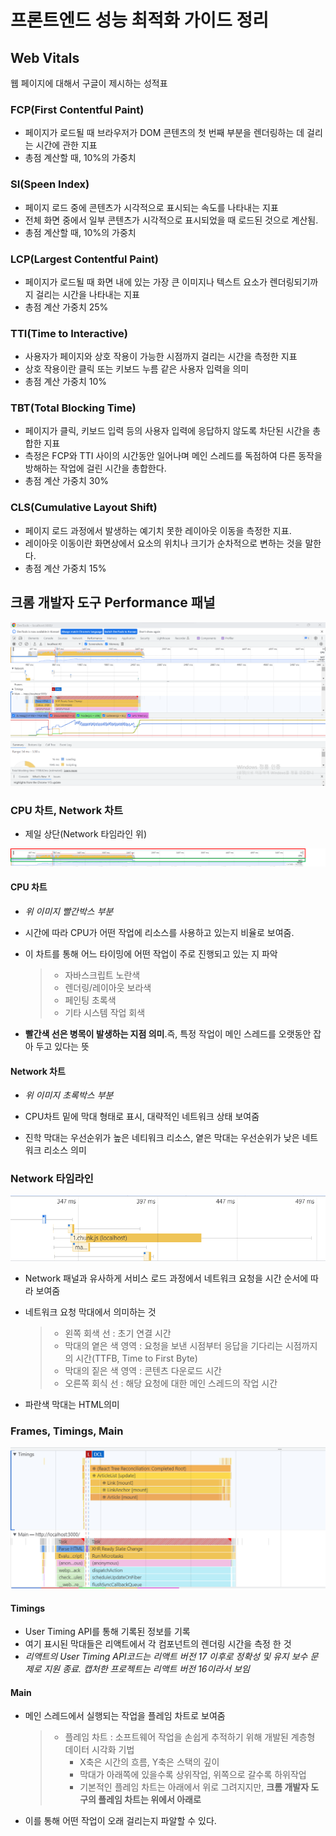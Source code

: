 # 프론트엔드 성능 최적화 가이드 정리

## Web Vitals

웹 페이지에 대해서 구글이 제시하는 성적표

### FCP(First Contentful Paint)

- 페이지가 로드될 때 브라우저가 DOM 콘텐츠의 첫 번째 부분을 렌더링하는 데 걸리는 시간에 관한 지표
- 총점 계산할 때, 10%의 가중치

### SI(Speen Index)

- 페이지 로드 중에 콘텐츠가 시각적으로 표시되는 속도를 나타내는 지표
- 전체 화면 중에서 일부 콘텐츠가 시각적으로 표시되었을 때 로드된 것으로 계산됨.
- 총점 계산할 때, 10%의 가중치

### LCP(Largest Contentful Paint)

- 페이지가 로드될 때 화면 내에 있는 가장 큰 이미지나 텍스트 요소가 렌더링되기까지 걸리는 시간을 나타내는 지표
- 총점 계산 가중치 25%

### TTI(Time to Interactive)

- 사용자가 페이지와 상호 작용이 가능한 시점까지 걸리는 시간을 측정한 지표
- 상호 작용이란 클릭 또는 키보드 누름 같은 사용자 입력을 의미
- 총점 계산 가중치 10%

### TBT(Total Blocking Time)

- 페이지가 클릭, 키보드 입력 등의 사용자 입력에 응답하지 않도록 차단된 시간을 총합한 지표
- 측정은 FCP와 TTI 사이의 시간동안 일어나며 메인 스레드를 독점하여 다른 동작을 방해하는 작업에 걸린 시간을 총합한다.
- 총점 계산 가중치 30%

### CLS(Cumulative Layout Shift)

- 페이지 로드 과정에서 발생하는 예기치 못한 레이아웃 이동을 측정한 지표.
- 레이아웃 이동이란 화면상에서 요소의 위치나 크기가 순차적으로 변하는 것을 말한다.
- 총점 계산 가중치 15%

## 크롬 개발자 도구 Performance 패널

![](performance_tab.png)

### CPU 차트, Network 차트

- 제일 상단(Network 타임라인 위)

![](p1.png)

#### CPU 차트

- _위 이미지 빨간박스 부분_

* 시간에 따라 CPU가 어떤 작업에 리소스를 사용하고 있는지 비율로 보여줌.

- 이 차트를 통해 어느 타이밍에 어떤 작업이 주로 진행되고 있는 지 파악
  > - 자바스크립트 노란색
  > - 렌더링/레이아웃 보라색
  > - 페인팅 초록색
  > - 기타 시스템 작업 회색

* **빨간색 선은 병목이 발생하는 지점 의미**.즉, 특정 작업이 메인 스레드를 오랫동안 잡아 두고 있다는 뜻

#### Network 차트

- _위 이미지 초록박스 부분_

* CPU차트 밑에 막대 형태로 표시, 대략적인 네트워크 상태 보여줌

- 진학 막대는 우선순위가 높은 네티워크 리소스, 옅은 막대는 우선순위가 낮은 네트워크 리소스 의미

### Network 타임라인

![](p2.png)

- Network 패널과 유사하게 서비스 로드 과정에서 네트워크 요청을 시간 순서에 따라 보여줌

* 네트워크 요청 막대에서 의미하는 것
  > - 왼쪽 회색 선 : 초기 연결 시간
  > - 막대의 옅은 색 영역 : 요청을 보낸 시점부터 응답을 기다리는 시점까지의 시간(TTFB, Time to First Byte)
  > - 막대의 짙은 색 영역 : 콘텐츠 다운로드 시간
  > - 오른쪽 회식 선 : 해당 요청에 대한 메인 스레드의 작업 시간
* 파란색 막대는 HTML의미

### Frames, Timings, Main

![](p3.png)

#### Timings

- User Timing API를 통해 기록된 정보를 기록
- 여기 표시된 막대들은 리액트에서 각 컴포넌트의 렌더링 시간을 측정 한 것
- _리액트의 User Timing API코드는 리액트 버전 17 이후로 정확성 및 유지 보수 문제로 지원 종료. 캡처한 프로젝트는 리액트 버전 16이라서 보임_

#### Main

- 메인 스레드에서 실행되는 작업을 플레임 차트로 보여줌
  > - 플레임 차트 : 소프트웨어 작업을 손쉽게 추적하기 위해 개발된 계층형 데이터 시각화 기법
  >   - X축은 시간의 흐름, Y축은 스택의 깊이
  >   - 막대가 아래쪽에 있을수록 상위작업, 위쪽으로 갈수록 하위작업
  >   - 기본적인 플레임 차트는 아래에서 위로 그려지지만, **크롬 개발자 도구의 플레임 차트는 위에서 아래로**
- 이를 통해 어떤 작업이 오래 걸리는지 파알할 수 있다.
